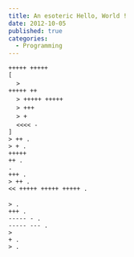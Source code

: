 ```yaml
---
title: An esoteric Hello, World !
date: 2012-10-05
published: true
categories:
  - Programming
---
```


<code>+++++ +++++             </code><br />
<code>[                       </code><br />
&nbsp;&nbsp;&nbsp;&nbsp;<code>> +++++ ++          </code><br />
&nbsp;&nbsp;&nbsp;&nbsp;<code>> +++++ +++++       </code><br />
&nbsp;&nbsp;&nbsp;&nbsp;<code>> +++               </code><br />
&nbsp;&nbsp;&nbsp;&nbsp;<code>> +                 </code><br />
&nbsp;&nbsp;&nbsp;&nbsp;<code><<<< -              </code><br />
<code>]                       </code><br />
<code>> ++ .                  </code><br />
<code>> + .                   </code><br />
<code>+++++ ++ .              </code><br />
<code>.                       </code><br />
<code>+++ .                   </code><br />
<code>> ++ .                  </code><br />
<code><< +++++ +++++ +++++ .  </code><br />
<code>> .                     </code><br />
<code>+++ .                   </code><br />
<code>----- - .               </code><br />
<code>----- --- .             </code><br />
<code>> + .                   </code><br />
<code>> .                     </code><br />
